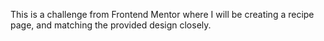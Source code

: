 This is a challenge from Frontend Mentor where I will be creating a recipe page, and matching the provided design closely.

